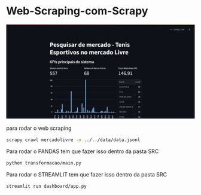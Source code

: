 # Web-Scraping-com-Scrapy

![alt text](<img/Captura de tela_6-9-2024_11613_localhost.jpeg>)

para rodar o web scraping

```bash
scrapy crawl mercadolivre -o ../../data/data.jsonl
```


Para rodar o PANDAS tem que fazer isso dentro da pasta SRC

```bash
python transformacao/main.py
```

Para rodar o STREAMLIT tem que fazer isso dentro da pasta SRC

```bash
streamlit run dashboard/app.py
```